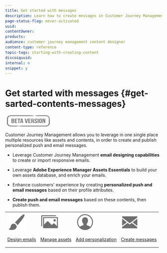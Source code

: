 ```yaml
---
title: Get started with messages
description: Learn how to create messages in Customer Journey Management
page-status-flag: never-activated
uuid: 
contentOwner:
products:
audience: customer journey management content designer
content-type: reference
topic-tags: starting-with-creating-content
discoiquuid:
internal: n
snippet: y
---
```

# Get started with messages {#get-sarted-contents-messages}

![](assets/do-not-localize/badge.png)

Customer Journey Management allows you to leverage in one single place multiple resources like assets and contents, in order to create and publish personalized push and email messages.

* Leverage Customer Journey Management **email designing capabilities** to create or import responsive emails.

* Leverage **Adobe Experience Manager Assets Essentials** to build your own assets database, and enrich your emails.

* Enhance customers' experience by creating **personalized push and email messages** based on their profile attributes.

* **Create push and email messages** based on these contents, then publish them.

<table>
<tr>
<td><img src="assets/do-not-localize/icon_design.svg" width="60px"><p><a href="design-emails.md">Design emails</a></p></td>
<td><img src="assets/do-not-localize/icon_assets.svg" width="60px"><p><a href="assets-essentials.md">Manage assets</a></p></td>
<td><img src="assets/do-not-localize/icon_personalization.svg" width="60px"><p><a href="personalization/personalize.md">Add personalization</a></p></td>
<td><img src="assets/do-not-localize/icon_messages.svg" width="60px"><p><a href="create-message.md">Create messages</a></p></td></tr>
</table>
